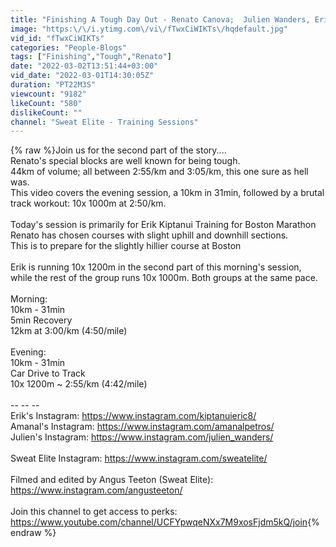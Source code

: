 ```yaml
---
title: "Finishing A Tough Day Out - Renato Canova;  Julien Wanders, Erik Kiptanui, Amanal Petros"
image: "https:\/\/i.ytimg.com\/vi\/fTwxCiWIKTs\/hqdefault.jpg"
vid_id: "fTwxCiWIKTs"
categories: "People-Blogs"
tags: ["Finishing","Tough","Renato"]
date: "2022-03-02T13:51:44+03:00"
vid_date: "2022-03-01T14:30:05Z"
duration: "PT22M3S"
viewcount: "9182"
likeCount: "580"
dislikeCount: ""
channel: "Sweat Elite - Training Sessions"
---
```

{% raw %}Join us for the second part of the story....<br />Renato's special blocks are well known for being tough.<br />44km of volume; all between 2:55/km and 3:05/km, this one sure as hell was.<br />This video covers the evening session, a 10km in 31min, followed by a brutal track workout: 10x 1000m at 2:50/km.<br /><br />Today's session is primarily for Erik Kiptanui Training for Boston Marathon<br />Renato has chosen courses with slight uphill and downhill sections.<br />This is to prepare for the slightly hillier course at Boston<br /><br />Erik is running 10x 1200m in the second part of this morning's session,<br />while the rest of the group runs 10x 1000m. Both groups at the same pace.<br /><br />Morning:<br />10km - 31min<br />5min Recovery<br />12km at 3:00/km (4:50/mile)<br /><br />Evening:<br />10km - 31min<br />Car Drive to Track<br />10x 1200m ~ 2:55/km (4:42/mile)<br /><br />-- -- -- <br />Erik's Instagram: <a rel="nofollow" target="blank" href="https://www.instagram.com/kiptanuieric8/">https://www.instagram.com/kiptanuieric8/</a><br />Amanal's Instagram: <a rel="nofollow" target="blank" href="https://www.instagram.com/amanalpetros/">https://www.instagram.com/amanalpetros/</a><br />Julien's Instagram: <a rel="nofollow" target="blank" href="https://www.instagram.com/julien_wanders/">https://www.instagram.com/julien_wanders/</a><br /><br />Sweat Elite Instagram: <a rel="nofollow" target="blank" href="https://www.instagram.com/sweatelite/">https://www.instagram.com/sweatelite/</a><br /><br />Filmed and edited by Angus Teeton (Sweat Elite): <a rel="nofollow" target="blank" href="https://www.instagram.com/angusteeton/">https://www.instagram.com/angusteeton/</a><br /><br />Join this channel to get access to perks:<br /><a rel="nofollow" target="blank" href="https://www.youtube.com/channel/UCFYpwqeNXx7M9xosFjdm5kQ/join">https://www.youtube.com/channel/UCFYpwqeNXx7M9xosFjdm5kQ/join</a>{% endraw %}
